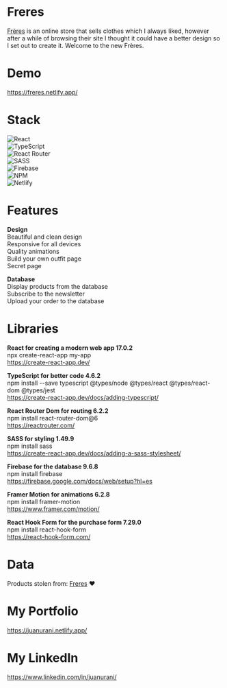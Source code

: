 # Freres
<a href="https://freres.ar/" target="_blank">Frères</a> is an online store that sells clothes which I always liked, however after a while of browsing their site I thought it could have a better design so I set out to create it. Welcome to the new Frères.

# Demo
https://freres.netlify.app/

# Stack
![React](https://img.shields.io/badge/react-%2320232a.svg?style=for-the-badge&logo=react&logoColor=%2361DAFB)<br>
![TypeScript](https://img.shields.io/badge/typescript-%23007ACC.svg?style=for-the-badge&logo=typescript&logoColor=white)<br>
![React Router](https://img.shields.io/badge/React_Router-CA4245?style=for-the-badge&logo=react-router&logoColor=white)<br>
![SASS](https://img.shields.io/badge/SASS-hotpink.svg?style=for-the-badge&logo=SASS&logoColor=white)<br>
![Firebase](https://img.shields.io/badge/firebase-%23039BE5.svg?style=for-the-badge&logo=firebase)<br>
![NPM](https://img.shields.io/badge/NPM-%23000000.svg?style=for-the-badge&logo=npm&logoColor=white)<br>
![Netlify](https://img.shields.io/badge/netlify-%23000000.svg?style=for-the-badge&logo=netlify&logoColor=#00C7B7)

# Features
**Design**<br>
Beautiful and clean design<br>
Responsive for all devices<br>
Quality animations<br>
Build your own outfit page<br>
Secret page

**Database**<br>
Display products from the database<br>
Subscribe to the newsletter<br>
Upload your order to the database

# Libraries
**React for creating a modern web app 17.0.2**<br>
npx create-react-app my-app<br>
https://create-react-app.dev/

**TypeScript for better code 4.6.2**<br>
npm install --save typescript @types/node @types/react @types/react-dom @types/jest<br>
https://create-react-app.dev/docs/adding-typescript/

**React Router Dom for routing 6.2.2**<br>
npm install react-router-dom@6<br>
https://reactrouter.com/

**SASS for styling 1.49.9**<br>
npm install sass<br>
https://create-react-app.dev/docs/adding-a-sass-stylesheet/

**Firebase for the database 9.6.8**<br>
npm install firebase<br>
https://firebase.google.com/docs/web/setup?hl=es

**Framer Motion for animations 6.2.8**<br>
npm install framer-motion<br>
https://www.framer.com/motion/

**React Hook Form for the purchase form 7.29.0**<br>
npm install react-hook-form<br>
https://react-hook-form.com/

# Data
Products stolen from: <a href="https://freres.ar/" target="_blank">Freres</a> ❤️

# My Portfolio
https://juanurani.netlify.app/

# My LinkedIn
https://www.linkedin.com/in/juanurani/